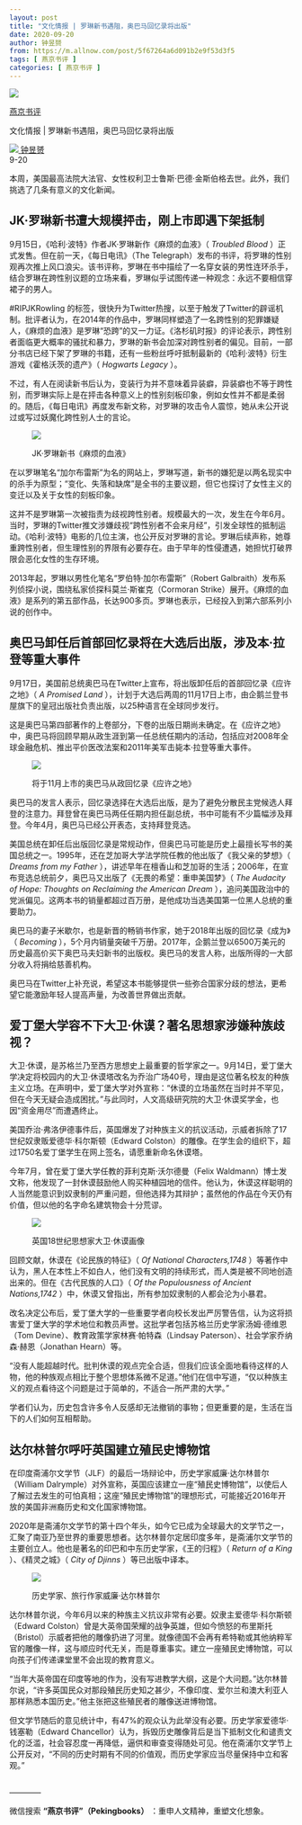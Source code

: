 ```yaml
---
layout: post
title: "文化情报 | 罗琳新书遇阻，奥巴马回忆录将出版"
date: 2020-09-20
author: 钟昱赟
from: https://m.allnow.com/post/5f67264a6d091b2e9f53d3f5
tags: [ 燕京书评 ]
categories: [ 燕京书评 ]
---
```


<div class="main" data-v-7f77c10f="" data-v-c130297e="">
 <div class="head-img-wrap" data-v-7f77c10f="">
  <img class="head-img" data-v-7f77c10f="" src="//img.allhistory.com/now/2020-09-20/5f6738d2d7f8a70001eef210.png?imageView2/2/w/750"/>
  <!-- -->
 </div>
 <div class="column-wrap" data-v-7f77c10f="">
  <p class="column" data-v-7f77c10f="">
   <a class="column-link" data-v-7f77c10f="" href="/column/199">
    燕京书评
   </a>
   <!-- -->
  </p>
  <p class="title" data-v-7f77c10f="">
   文化情报 | 罗琳新书遇阻，奥巴马回忆录将出版
  </p>
 </div>
 <div class="author-wrap" data-v-7f77c10f="">
  <div class="left" data-v-7f77c10f="">
   <a class="single-avatar" data-v-7f77c10f="" href="/user/1409506">
    <img data-v-7f77c10f="" src="//pic.allhistory.com/T1EXZCBXCQ1RCvBVdK.jpg?imageView2/2/w/64"/>
   </a>
   <a class="single-name" data-v-7f77c10f="" href="/user/1409506">
    钟昱赟
   </a>
   <div class="icon" data-v-7f77c10f="">
   </div>
  </div>
  <div class="time" data-v-7f77c10f="">
   9-20
  </div>
 </div>
 <div class="abstract-wrap" data-v-7f77c10f="">
  <p class="abstract" data-v-7f77c10f="">
   本周，美国最高法院大法官、女性权利卫士鲁斯·巴德·金斯伯格去世。此外，我们挑选了几条有意义的文化新闻。
  </p>
 </div>
 <div data-v-7f77c10f="" id="article-content">
  <p>
  </p>
  <h2>
   <strong>
    JK·罗琳新书遭大规模抨击，刚上市即遇下架抵制
   </strong>
  </h2>
  <p>
  </p>
  <p>
   9月15日，《哈利·波特》作者JK·罗琳新作《麻烦的血液》（
   <em>
    Troubled Blood
   </em>
   ）正式发售。但在前一天，《每日电讯》（The Telegraph）发布的书评，将罗琳的性别观再次推上风口浪尖。该书评称，罗琳在书中描绘了一名穿女装的男性连环杀手，结合罗琳在跨性别议题的立场来看，罗琳似乎试图传递一种观念：永远不要相信穿裙子的男人。
  </p>
  <p>
  </p>
  <p>
   #RIPJKRowling 的标签，很快升为Twitter热搜，以至于触发了Twitter的辟谣机制。批评者认为，在2014年的作品中，罗琳同样塑造了一名跨性别的犯罪嫌疑人，《麻烦的血液》是罗琳“恐跨”的又一力证。《洛杉矶时报》的评论表示，跨性别者面临更大概率的骚扰和暴力，罗琳的新书会加深对跨性别者的偏见。目前，一部分书店已经下架了罗琳的书籍，还有一些粉丝呼吁抵制最新的《哈利·波特》衍生游戏《霍格沃茨的遗产》（
   <em>
    Hogwarts Legacy
   </em>
   ）。
  </p>
  <p>
  </p>
  <p>
   不过，有人在阅读新书后认为，变装行为并不意味着异装癖，异装癖也不等于跨性别，而罗琳实际上是在抨击各种意义上的性别刻板印象，例如女性并不都是柔弱的。随后，《每日电讯》再度发布新文称，对罗琳的攻击令人震惊，她从未公开说过或写过妖魔化跨性别人士的言论。
  </p>
  <p>
  </p>
  <figure class="image-box dls-image-block dls-media-image">
   <img src="//img.allhistory.com/now/2020-09-20/5f6734a8d7f8a70001eef20c.png?imageView2/2/w/800">
    <figcaption class="dls-image-capture">
     <p>
      JK·罗琳新书《麻烦的血液》
     </p>
    </figcaption>
   </img>
  </figure>
  <p>
  </p>
  <p>
   在以罗琳笔名“加尔布雷斯”为名的网站上，罗琳写道，新书的嫌犯是以两名现实中的杀手为原型；“变化、失落和缺席”是全书的主要议题，但它也探讨了女性主义的变迁以及关于女性的刻板印象。
  </p>
  <p>
  </p>
  <p>
   这并不是罗琳第一次被指责为歧视跨性别者。规模最大的一次，发生在今年6月。当时，罗琳的Twitter推文涉嫌歧视“跨性别者不会来月经”，引发全球性的抵制运动。《哈利·波特》电影的几位主演，也公开反对罗琳的言论。罗琳后续声称，她尊重跨性别者，但生理性别的界限有必要存在。由于早年的性侵遭遇，她担忧打破界限会恶化女性的生存环境。
  </p>
  <p>
  </p>
  <p>
   2013年起，罗琳以男性化笔名“罗伯特·加尔布雷斯”（Robert Galbraith）发布系列侦探小说，围绕私家侦探科莫兰·斯崔克（Cormoran Strike）展开。《麻烦的血液》是系列的第五部作品，长达900多页。罗琳也表示，已经投入到第六部系列小说的创作中。
  </p>
  <p>
  </p>
  <h2>
   <strong>
    奥巴马卸任后首部回忆录将在大选后出版，涉及本·拉登等重大事件
   </strong>
  </h2>
  <p>
  </p>
  <p>
   9月17日，美国前总统奥巴马在Twitter上宣布，将出版卸任后的首部回忆录《应许之地》（
   <em>
    A Promised Land
   </em>
   ），计划于大选后两周的11月17日上市，由企鹅兰登书屋旗下的皇冠出版社负责出版，以25种语言在全球同步发行。
  </p>
  <p>
  </p>
  <p>
   这是奥巴马第四部著作的上卷部分，下卷的出版日期尚未确定。在《应许之地》中，奥巴马将回顾早期从政生涯到第一任总统任期内的活动，包括应对2008年全球金融危机、推出平价医改法案和2011年美军击毙本·拉登等重大事件。
  </p>
  <p>
  </p>
  <figure class="image-box dls-image-block dls-media-image">
   <img src="//img.allhistory.com/now/2020-09-20/5f6733f8d7f8a70001eef20a.png?imageView2/2/w/800">
    <figcaption class="dls-image-capture">
     <p>
      将于11月上市的奥巴马从政回忆录《应许之地》
     </p>
    </figcaption>
   </img>
  </figure>
  <p>
  </p>
  <p>
   奥巴马的发言人表示，回忆录选择在大选后出版，是为了避免分散民主党候选人拜登的注意力。拜登曾在奥巴马两任任期内担任副总统，书中可能有不少篇幅涉及拜登。今年4月，奥巴马已经公开表态，支持拜登竞选。
  </p>
  <p>
  </p>
  <p>
   美国总统在卸任后出版回忆录是常规动作，但奥巴马可能是历史上最擅长写书的美国总统之一。1995年，还在芝加哥大学法学院任教的他出版了《我父亲的梦想》（
   <em>
    Dreams from my Father
   </em>
   ），讲述早年在檀香山和芝加哥的生活；2006年，在宣布竞选总统前夕，奥巴马又出版了《无畏的希望：重申美国梦》（
   <em>
    The Audacity of Hope: Thoughts on Reclaiming the American Dream
   </em>
   ），追问美国政治中的党派偏见。这两本书的销量都超过百万册，是他成功当选美国第一位黑人总统的重要助力。
  </p>
  <p>
  </p>
  <p>
   奥巴马的妻子米歇尔，也是新晋的畅销书作家，她于2018年出版的回忆录《成为》（
   <em>
    Becoming
   </em>
   ），5个月内销量突破千万册。2017年，企鹅兰登以6500万美元的历史最高价买下奥巴马夫妇新书的出版权。奥巴马的发言人称，出版所得的一大部分收入将捐给慈善机构。
  </p>
  <p>
  </p>
  <p>
   奥巴马在Twitter上补充说，希望这本书能够提供一些弥合国家分歧的想法，更希望它能激励年轻人提高声量，为改善世界做出贡献。
  </p>
  <p>
  </p>
  <h2>
   <strong>
    爱丁堡大学容不下大卫·休谟？著名思想家涉嫌种族歧视？
   </strong>
  </h2>
  <p>
  </p>
  <p>
   大卫·休谟，是苏格兰乃至西方思想史上最重要的哲学家之一。9月14日，爱丁堡大学决定将校园内的大卫·休谟塔改名为乔治广场40号，理由是这位著名校友的种族主义立场。在声明中，爱丁堡大学对外宣称：“休谟的立场虽然在当时并不罕见，但在今天无疑会造成困扰。”与此同时，人文高级研究院的大卫·休谟奖学金，也因“资金用尽”而遭遇终止。
  </p>
  <p>
  </p>
  <p>
   美国乔治·弗洛伊德事件后，英国爆发了对种族主义的抗议活动，示威者拆除了17世纪奴隶贩爱德华·科尔斯顿（Edward Colston）的雕像。在学生会的组织下，超过1750名爱丁堡学生在网上签名，请愿重新命名休谟塔。
  </p>
  <p>
  </p>
  <p>
   今年7月，曾在爱丁堡大学任教的菲利克斯·沃尔德曼（Felix Waldmann）博士发文称，他发现了一封休谟鼓励他人购买种植园地的信件。他认为，休谟这样聪明的人当然能意识到奴隶制的严重问题，但他选择为其辩护；虽然他的作品在今天仍有价值，但以他的名字命名建筑物会十分荒谬。
  </p>
  <p>
  </p>
  <figure class="image-box dls-image-block dls-media-image">
   <img src="//img.allhistory.com/now/2020-09-20/5f673028a4188f00015340ce.png?imageView2/2/w/800"/>
   <figcaption class="dls-image-capture">
    <p>
     英国18世纪思想家大卫·休谟画像
    </p>
   </figcaption>
  </figure>
  <p>
  </p>
  <p>
   回顾文献，休谟在《论民族的特征》（
   <em>
    Of National Characters,1748
   </em>
   ）等著作中认为，黑人在本性上不如白人，他们没有文明的持续形式，而人类是被不同地创造出来的。但在《古代民族的人口》（
   <em>
    Of the Populousness of Ancient Nations,1742
   </em>
   ）中，休谟又曾指出，所有参加奴隶制的人都会沦为小暴君。
  </p>
  <p>
  </p>
  <p>
   改名决定公布后，爱丁堡大学的一些重要学者向校长发出严厉警告信，认为这将损害爱丁堡大学的学术地位和教员声誉。这批学者包括苏格兰历史学家汤姆·德维恩（Tom Devine）、教育政策学家林赛·帕特森（Lindsay Paterson）、社会学家乔纳森·赫恩（Jonathan Hearn）等。
  </p>
  <p>
  </p>
  <p>
   “没有人能超越时代。批判休谟的观点完全合适，但我们应该全面地看待这样的人物，他的种族观点相比于整个思想体系微不足道。”他们在信中写道，“仅以种族主义的观点看待这个问题是过于简单的，不适合一所严肃的大学。”
  </p>
  <p>
  </p>
  <p>
   学者们认为，历史包含许多令人反感却无法撤销的事物；但更重要的是，生活在当下的人们如何互相帮助。
  </p>
  <p>
  </p>
  <h2>
   <span>
    达尔林普尔呼吁英国建立殖民史博物馆
   </span>
  </h2>
  <p>
  </p>
  <p>
   在印度斋浦尔文学节（JLF）的最后一场辩论中，历史学家威廉·达尔林普尔（William Dalrymple）对外宣称，英国应该建立一座“殖民史博物馆”，以使后人了解过去发生的可怕真相；这座“殖民史博物馆”的理想形式，可能接近2016年开放的美国非洲裔历史和文化国家博物馆。
  </p>
  <p>
  </p>
  <p>
   2020年是斋浦尔文学节的第十四个年头，如今它已成为全球最大的文学节之一，汇聚了南亚乃至世界的重要思想者。达尔林普尔定居印度多年，是斋浦尔文学节的主要创立人。他也是著名的印巴和中东历史学家，《王的归程》（
   <em>
    Return of a King
   </em>
   ）、《精灵之城》（
   <em>
    City of Djinns
   </em>
   ）等已出版中译本。
  </p>
  <p>
  </p>
  <figure class="image-box dls-image-block dls-media-image">
   <img src="//img.allhistory.com/now/2020-09-20/5f673482d7f8a70001eef20b.png?imageView2/2/w/800"/>
   <figcaption class="dls-image-capture">
    <p>
     历史学家、旅行作家威廉·达尔林普尔
    </p>
   </figcaption>
  </figure>
  <p>
  </p>
  <p>
   达尔林普尔说，今年6月以来的种族主义抗议非常有必要。奴隶主爱德华·科尔斯顿（Edward Colston）曾是大英帝国荣耀的战争英雄，但如今愤怒的布里斯托（Bristol）示威者把他的雕像扔进了河里。就像德国不会再有希特勒或其他纳粹军官的雕像一样，这与顺应时代无关，而是尊重事实。建立一座殖民史博物馆，可以向孩子们传递课堂里不会出现的教育意义。
  </p>
  <p>
  </p>
  <p>
   “当年大英帝国在印度等地的作为，没有写进教学大纲，这是个大问题。”达尔林普尔说，“许多英国民众对那段殖民历史知之甚少，不像印度、爱尔兰和澳大利亚人那样熟悉本国历史。”他主张把这些殖民者的雕像送进博物馆。
  </p>
  <p>
  </p>
  <p>
   但文学节随后的意见统计中，有47%的观众认为此举没有必要。历史学家爱德华·钱塞勒（Edward Chancellor）认为，拆毁历史雕像背后是当下抵制文化和谴责文化的泛滥，社会容忍度一再降低，逼供和审查变得随处可见。他在斋浦尔文学节上公开反对，“不同的历史时期有不同的价值观，而历史学家应当尽量保持中立和客观。”
  </p>
  <p>
  </p>
  <h2>
  </h2>
  <p>
   ————
  </p>
  <p>
   微信搜索
   <strong>
    “燕京书评”（Pekingbooks）
   </strong>
   ：重申人文精神，重塑文化想象。
  </p>
  <h2>
  </h2>
 </div>
</div>

